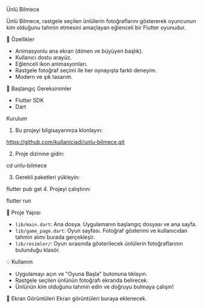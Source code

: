 Ünlü Bilmece

Ünlü Bilmece, rastgele seçilen ünlülerin fotoğraflarını göstererek oyuncunun kim olduğunu tahmin etmesini amaçlayan eğlenceli bir Flutter oyunudur.

📌 Özellikler
- Animasyonlu ana ekran (dönen ve büyüyen başlık).
- Kullanıcı dostu arayüz.
- Eğlenceli ikon animasyonları.
- Rastgele fotoğraf seçimi ile her oynayışta farklı deneyim.
- Modern ve şık tasarım.

🚀 Başlangıç
Gereksinimler
- Flutter SDK
- Dart

Kurulum
1. Bu projeyi bilgisayarınıza klonlayın:

https://github.com/kullaniciadi/unlu-bilmece.git

2. Proje dizinine gidin:

cd unlu-bilmece

3. Gerekli paketleri yükleyin:

flutter pub get
4. Projeyi çalıştırın:

flutter run

📁 Proje Yapısı
- `lib/main.dart`: Ana dosya. Uygulamanın başlangıç dosyası ve ana sayfa.
- `lib/game_page.dart`: Oyun sayfası. Fotoğraf gösterimi ve kullanıcıdan tahmin alımı burada gerçekleşir.
- `lib/resimler/`: Oyun sırasında gösterilecek ünlülerin fotoğraflarının bulunduğu klasör.

💡 Kullanım
- Uygulamayı açın ve "Oyuna Başla" butonuna tıklayın.
- Rastgele seçilen ünlünün fotoğrafı ekranda belirecek.
- Ünlünün kim olduğunu tahmin edin ve doğruyu bulmaya çalışın!

📱 Ekran Görüntüleri
Ekran görüntüleri buraya eklenecek.



